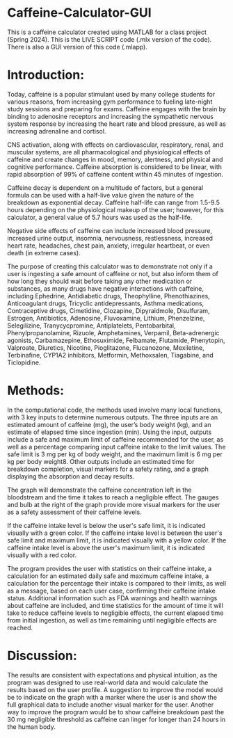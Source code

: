 # Caffeine-Calculator-GUI
This is a caffeine calculator created using MATLAB for a class project (Spring 2024). This is the LIVE SCRIPT code (.mlx version of the code). There is also a GUI version of this code (.mlapp).

# Introduction: 
Today, caffeine is a popular stimulant used by many college students for various reasons, from increasing gym performance to fueling late-night study sessions and preparing for exams. Caffeine engages with the brain by binding to adenosine receptors and increasing the sympathetic nervous system response by increasing the heart rate and blood pressure, as well as increasing adrenaline and cortisol.

CNS activation, along with effects on cardiovascular, respiratory, renal, and muscular systems, are all pharmacological and physiological effects of caffeine and create changes in mood, memory, alertness, and physical and cognitive performance. Caffeine absorption is considered to be linear, with rapid absorption of 99% of caffeine content within 45 minutes of ingestion.  

Caffeine decay is dependent on a multitude of factors, but a general formula can be used with a half-live value given the nature of the breakdown as exponential decay. Caffeine half-life can range from 1.5-9.5 hours depending on the physiological makeup of the user; however, for this calculator, a general value of 5.7 hours was used as the half-life.

Negative side effects of caffeine can include increased blood pressure, increased urine output, insomnia, nervousness, restlessness, increased heart rate, headaches, chest pain, anxiety, irregular heartbeat, or even death (in extreme cases).

The purpose of creating this calculator was to demonstrate not only if a user is ingesting a safe amount of caffeine or not, but also inform them of how long they should wait before taking any other medication or substances, as many drugs have negative interactions with caffeine, including Ephedrine, Antidiabetic drugs, Theophylline, Phenothiazines, Anticoagulant drugs, Tricyclic antidepressants, Asthma medications, Contraceptive drugs, Cimetidine, Clozapine, Dipyraidmole, Disulfuram, Estrogen, Antibiotics, Adenosine, Fluvoxamine, Lithium, Phenzelzine, Selegilizine, Tranycycpromine, Antiplatelets, Pentobarbital, Phenylpropanolamine, Rizuole, Amphetamines, Verpamil, Beta-adrenergic agonists, Carbamazepine, Ethosuximide, Felbamate, Flutamide, Phenytopin, Valproate, Diuretics, Nicotine, Pioglitazone, Flucanozone, Mexiletine, Terbinafine, CYP1A2 inhibitors, Metformin, Methoxsalen, Tiagabine, and Ticlopidine.

# Methods:
In the computational code, the methods used involve many local functions, with 3 key inputs to determine numerous outputs. The three inputs are an estimated amount of caffeine (mg), the user’s body weight (kg), and an estimate of elapsed time since ingestion (min). Using the input, outputs include a safe and maximum limit of caffeine recommended for the user, as well as a percentage comparing input caffeine intake to the limit values. The safe limit is 3 mg per kg of body weight, and the maximum limit is 6 mg per kg per body weight8. Other outputs include an estimated time for breakdown completion, visual markers for a safety rating, and a graph displaying the absorption and decay results.

The graph will demonstrate the caffeine concentration left in the bloodstream and the time it takes to reach a negligible effect. The gauges and bulb at the right of the graph provide more visual markers for the user as a safety assessment of their caffeine levels. 

If the caffeine intake level is below the user's safe limit, it is indicated visually with a green color. If the caffeine intake level is between the user's safe limit and maximum limit, it is indicated visually with a yellow color. If the caffeine intake level is above the user's maximum limit, it is indicated visually with a red color. 

The program provides the user with statistics on their caffeine intake, a calculation for an estimated daily safe and maximum caffeine intake, a calculation for the percentage their intake is compared to their limits, as well as a message, based on each user case, confirming their caffeine intake status. Additional information such as FDA warnings and health warnings about caffeine are included, and time statistics for the amount of time it will take to reduce caffeine levels to negligible effects, the current elapsed time from initial ingestion, as well as time remaining until negligible effects are reached.

# Discussion:
The results are consistent with expectations and physical intuition, as the program was designed to use real-world data and would calculate the results based on the user profile. A suggestion to improve the model would be to indicate on the graph with a marker where the user is and show the full graphical data to include another visual marker for the user. Another way to improve the program would be to show caffeine breakdown past the 30 mg negligible threshold as caffeine can linger for longer than 24 hours in the human body.
